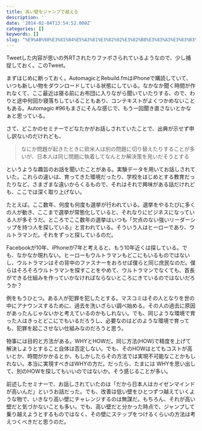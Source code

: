 ```yaml
---
title: 高い壁をジャンプで越える
description: ''
date: '2014-02-04T13:54:52.000Z'
categories: []
keywords: []
slug: "%E9%AB%98%E3%81%84%E5%A3%81%E3%82%92%E3%82%B8%E3%83%A3%E3%83%B3%E3%83%97%E3%81%A7%E8%B6%8A%E3%81%88%E3%82%8B"
---
```

Tweetした内容が思いの外RTされたりファボさられているようなので、少し捕捉しておく。このTweet。

まずはじめに断っておく。AutomagicとRebuild.fmはiPhoneで購読していて、いつも新しい物をダウンロードしている状態にしている。なかなか聞く時間が作れなくて、ここ最近は寝る前にお布団に入りながら聞いていたりする、ので、わりと途中何回か寝落ちしていることもあり、コンテキストがよくつかめないこともある。Automagic #96もまさにそんな感じで、もう一回聞き直さないとかなぁと思っている。

さて、どこかのセミナーでどなたかがお話しされていたことで、出典が示せず申し訳ないのだけれども、

> なにか問題が起きたときに欧米人は別の問題に切り替えたりすることが多いが、日本人は同じ問題に執着してなんとか解決策を見いだそうとする

というような趣旨のお話を聞いたことがある。実験データを用いてお話しされていた。これらの違いは、育ってきた環境だったり、学校をはじめとする教育だったりなど、さまざまな違いからくるもので、それはそれで興味がある話だけれども、ここでは深く取り上げない。

たとえば。ここ数年、何度も何度も選挙が行われている。選挙をやるたびに多くの人が動き、ここまで選挙が常態化していると、それなりにビジネスになっている人が多そうだ。ところでここ数年の選挙はいつも「欠点のない強いリーダーシップを持つ人を探している」と言われている。そういう人はヒーローであり、ウルトラマンだ。それをずっと探しているのだ。

Facebookが10年、iPhoneが7年と考えると、もう10年近くは探している。でも、なかなか現れない。ヒーローもウルトラマンもどこにもいるものではないし、ウルトラマンはその背中のファスナーをおろせば僕らと同じ庶民なのだ。僕らはそろそろウルトラマンを探すことをやめて、ウルトラマンでなくても、首長ができる仕組みを作っていかなければならないところにきているのではないだろうか？

例をもうひとつ。ある人が犯罪を犯したとする。マスコミはその人となりを世の中にアナウンスするために、過去を洗いざらい調べ始める。その人の過去に原因があったんじゃないかと考えているのかもしれない。でも、同じような環境で育った人はきっとどこにでもいるだろうし、必要なのはどのような環境で育っても、犯罪を起こさせない仕組みなのだろうと思う。

物事には目的と方法がある。WHYとHOWだ。同じ方法(HOW)で精度を上げて解決しようとすること自体は否定しない。でも、そのHOWはとてもコストが高いとか、時間がかかるとか、もしかしたらその方法では実現不可能なことかもしれない。本当に実現すべきはWHYの方だ。だったら、たまには WHYを思い出して、別のHOWを探してもいいのではないか。そう感じることが多い。

前述したセミナーで、お話しされていたのは「だから日本人はカイゼンマインドが高いんだ」というお話だった。でも、改善は低い壁をひとつずつ越えていくような物で、いきなり高い壁にチャレンジするのは無謀だ。もちろん、それが高い壁だと気づかないことも多い。でも、高い壁だと分かった時点で、ジャンプして乗り越えようとするものではなく、その壁にステップをつけるくらいの方法は考えつくべきだと思うのだ。